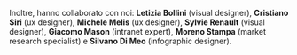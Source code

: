 <!-- ##Le persone
**<a href="interna.asp?p=33">Stefano Dominici</a>**
user experience designer, usability specialist e information architect

**<a href="interna.asp?p=34">Andrea Fiacchi</a>**
information architect e content manager<br>

**<a title="Link esterno: http://www.bussolon.it/" href="http://www.bussolon.it/">Stefano Bussolon**</a>
user research specialist, information architect e interaction designer

**<a href="interna.asp?p=39">Raffaella Roviglioni</a>**
user experience designer

**<a href="interna.asp?p=40">Maria Cristina Lavazza</a>**
user experience designe

**<a title="Link esterno: http://www.annalauraderrico.it/" href="http://www.annalauraderrico.it//">Annalaura D'Errico**</a>
market research specialist -->

Inoltre, hanno collaborato con noi: **Letizia Bollini** (visual designer), **Cristiano Siri** (ux designer), **Michele Melis** (ux designer), **Sylvie Renault** (visual designer), **Giacomo Mason** (intranet expert), **Moreno Stampa** (market research specialist) e **Silvano Di Meo** (infographic designer).